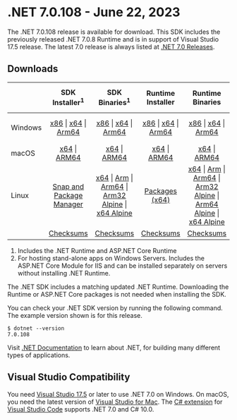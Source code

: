 # .NET 7.0.108 - June 22, 2023

The .NET 7.0.108 release is available for download. This SDK includes the previously released .NET 7.0.8 Runtime and is in support of Visual Studio 17.5 release. The latest 7.0 release is always listed at [.NET 7.0 Releases](../README.md).

## Downloads

|           | SDK Installer<sup>1</sup>                        | SDK Binaries<sup>1</sup>                 | Runtime Installer                                        | Runtime Binaries                                 | ASP.NET Core Runtime           |Windows Desktop Runtime          |
| --------- | :------------------------------------------:     | :----------------------:                 | :---------------------------:                            | :-------------------------:                      | :-----------------:            | :-----------------:            |
| Windows   | [x86][dotnet-sdk-win-x86.exe] \| [x64][dotnet-sdk-win-x64.exe] \| [Arm64][dotnet-sdk-win-arm64.exe] | [x86][dotnet-sdk-win-x86.zip] \| [x64][dotnet-sdk-win-x64.zip] \|  [Arm64][dotnet-sdk-win-arm64.zip] | [x86][dotnet-runtime-win-x86.exe] \| [x64][dotnet-runtime-win-x64.exe] \| [Arm64][dotnet-runtime-win-arm64.exe] | [x86][dotnet-runtime-win-x86.zip] \| [x64][dotnet-runtime-win-x64.zip] \| [Arm64][dotnet-runtime-win-arm64.zip] | [x86][aspnetcore-runtime-win-x86.exe] \| [x64][aspnetcore-runtime-win-x64.exe] \|<br/> [Hosting Bundle][dotnet-hosting-win.exe]<sup>2</sup> | [x86][windowsdesktop-runtime-win-x86.exe] \| [x64][windowsdesktop-runtime-win-x64.exe] \| [Arm64][windowsdesktop-runtime-win-arm64.exe] |
| macOS     | [x64][dotnet-sdk-osx-x64.pkg] \| [ARM64][dotnet-sdk-osx-arm64.pkg] | [x64][dotnet-sdk-osx-x64.tar.gz] \| [ARM64][dotnet-sdk-osx-arm64.tar.gz]  | [x64][dotnet-runtime-osx-x64.pkg] \| [ARM64][dotnet-runtime-osx-arm64.pkg] | [x64][dotnet-runtime-osx-x64.tar.gz] \| [ARM64][dotnet-runtime-osx-arm64.tar.gz]| [x64][aspnetcore-runtime-osx-x64.tar.gz] \| [ARM64][aspnetcore-runtime-osx-arm64.tar.gz] | - |<sup>1</sup>
| Linux     |  [Snap and Package Manager](../install-linux.md)  | [x64][dotnet-sdk-linux-x64.tar.gz] \| [Arm][dotnet-sdk-linux-arm.tar.gz]  \| [Arm64][dotnet-sdk-linux-arm64.tar.gz] \| [Arm32 Alpine][dotnet-sdk-linux-musl-arm.tar.gz]  \| [x64 Alpine][dotnet-sdk-linux-musl-x64.tar.gz] | [Packages (x64)][linux-packages] | [x64][dotnet-runtime-linux-x64.tar.gz] \| [Arm][dotnet-runtime-linux-arm.tar.gz] \| [Arm64][dotnet-runtime-linux-arm64.tar.gz] \| [Arm32 Alpine][dotnet-runtime-linux-musl-arm.tar.gz] \| [Arm64 Alpine][dotnet-runtime-linux-musl-arm64.tar.gz] \| [x64 Alpine][dotnet-runtime-linux-musl-x64.tar.gz]  | [x64][aspnetcore-runtime-linux-x64.tar.gz]<sup>1</sup>  \| [Arm][aspnetcore-runtime-linux-arm.tar.gz]<sup>1</sup> \| [Arm64][aspnetcore-runtime-linux-arm64.tar.gz]<sup>1</sup> \| [x64 Alpine][aspnetcore-runtime-linux-musl-x64.tar.gz] | - | <sup>1</sup> |
|  | [Checksums][checksums-sdk]                             | [Checksums][checksums-sdk]                                      | [Checksums][checksums-runtime]                             | [Checksums][checksums-runtime]  | [Checksums][checksums-runtime]  | [Checksums][checksums-runtime]

1. Includes the .NET Runtime and ASP.NET Core Runtime
2. For hosting stand-alone apps on Windows Servers. Includes the ASP.NET Core Module for IIS and can be installed separately on servers without installing .NET Runtime.

The .NET SDK includes a matching updated .NET Runtime. Downloading the Runtime or ASP.NET Core packages is not needed when installing the SDK.

You can check your .NET SDK version by running the following command. The example version shown is for this release.

```console
$ dotnet --version
7.0.108
```
Visit [.NET Documentation](https://learn.microsoft.com/dotnet/) to learn about .NET, for building many different types of applications.

## Visual Studio Compatibility

You need [Visual Studio 17.5](https://visualstudio.microsoft.com) or later to use .NET 7.0 on Windows. On macOS, you need the latest version of [Visual Studio for Mac](https://visualstudio.microsoft.com/vs/mac/). The [C# extension](https://code.visualstudio.com/docs/languages/dotnet) for [Visual Studio Code](https://code.visualstudio.com/) supports .NET 7.0 and C# 10.0.

[blob-runtime]: https://dotnetcli.blob.core.windows.net/dotnet/Runtime/
[blob-sdk]: https://dotnetcli.blob.core.windows.net/dotnet/Sdk/
[release-notes]: https://github.com/dotnet/core/blob/main/release-notes/7.0/7.0.8/7.0.108.md

[checksums-runtime]: https://dotnetcli.blob.core.windows.net/dotnet/checksums/7.0.8-sha.txt
[checksums-sdk]: https://dotnetcli.blob.core.windows.net/dotnet/checksums/7.0.8-sha.txt

[linux-install]: https://learn.microsoft.com/dotnet/core/install/linux
[linux-setup]: https://github.com/dotnet/core/blob/main/Documentation/linux-setup.md

[dotnet-blog]:  https://devblogs.microsoft.com/dotnet/june-2023-updates/
[aspnet-blog]: https://devblogs.microsoft.com/dotnet/announcing-asp-net-core-in-net-7/
[maui-blog]: https://devblogs.microsoft.com/dotnet/update-on-dotnet-maui/

[linux-packages]: ../install-linux.md


[//]: # ( Runtime 7.0.8)
[dotnet-runtime-linux-arm.tar.gz]: https://download.visualstudio.microsoft.com/download/pr/ac881f3f-e08f-4823-aa9f-abba96b16072/e6954a5122ff2c70acc3d3aa4c4aa1ce/dotnet-runtime-7.0.8-linux-arm.tar.gz
[dotnet-runtime-linux-arm64.tar.gz]: https://download.visualstudio.microsoft.com/download/pr/fc0cbb05-48d1-4f9d-aa78-8f2bf6423f1b/f06a3e717b95abf8ca5f40504cd63dee/dotnet-runtime-7.0.8-linux-arm64.tar.gz
[dotnet-runtime-linux-musl-arm.tar.gz]: https://download.visualstudio.microsoft.com/download/pr/3b3e121a-0c80-4726-b802-c19bc5a4cce4/01a0b03b1b485c13f6e9e48f2a54285c/dotnet-runtime-7.0.8-linux-musl-arm.tar.gz
[dotnet-runtime-linux-musl-arm64.tar.gz]: https://download.visualstudio.microsoft.com/download/pr/33ea96c9-cf3c-4591-a41b-59e0bc888934/3ed2b1f1edd24f1755e19f35d798a18a/dotnet-runtime-7.0.8-linux-musl-arm64.tar.gz
[dotnet-runtime-linux-musl-x64.tar.gz]: https://download.visualstudio.microsoft.com/download/pr/6e417176-4f89-42ed-9afb-a872a7806788/e00e591d2e60d0f06a5dc88236d16433/dotnet-runtime-7.0.8-linux-musl-x64.tar.gz
[dotnet-runtime-linux-x64.tar.gz]: https://download.visualstudio.microsoft.com/download/pr/c9514df2-f03a-45a3-9a6d-65b2260accd1/0f59516ed5bc603ee95ae91301090ebb/dotnet-runtime-7.0.8-linux-x64.tar.gz
[dotnet-runtime-osx-arm64.pkg]: https://download.visualstudio.microsoft.com/download/pr/92c6b5dd-f636-48ad-9692-fdb6e3b2a80c/ab14c80606b82d1653d66e9ee348fcea/dotnet-runtime-7.0.8-osx-arm64.pkg
[dotnet-runtime-osx-arm64.tar.gz]: https://download.visualstudio.microsoft.com/download/pr/11db4f76-fbe9-4692-ba1e-9edd2b5e0eb4/9204a2e30c58c8a01a8a6f7185e6175e/dotnet-runtime-7.0.8-osx-arm64.tar.gz
[dotnet-runtime-osx-x64.pkg]: https://download.visualstudio.microsoft.com/download/pr/606e72c5-ed7d-4120-b73b-699fe486dbdd/49e7883608e7f9ef6263489baca0b0a5/dotnet-runtime-7.0.8-osx-x64.pkg
[dotnet-runtime-osx-x64.tar.gz]: https://download.visualstudio.microsoft.com/download/pr/5b7cd80a-49dc-4364-a4e8-a760219548aa/6ba0a83c6da3897dab16ba709acfcc9e/dotnet-runtime-7.0.8-osx-x64.tar.gz
[dotnet-runtime-win-arm64.exe]: https://download.visualstudio.microsoft.com/download/pr/ffb7819d-9d40-4157-baf8-a1e0bc262e94/d55c37a3ae850592c5c3395eefaf8919/dotnet-runtime-7.0.8-win-arm64.exe
[dotnet-runtime-win-arm64.zip]: https://download.visualstudio.microsoft.com/download/pr/a8bd3498-b72a-4cf2-9d01-9f98bbded2cf/54c579ada4856572631d3e6022518359/dotnet-runtime-7.0.8-win-arm64.zip
[dotnet-runtime-win-x64.exe]: https://download.visualstudio.microsoft.com/download/pr/ea347520-6aab-4b2f-9cf4-e24209d3e83c/c41fcd4e47d16f1ddf065ce32b0452c1/dotnet-runtime-7.0.8-win-x64.exe
[dotnet-runtime-win-x64.zip]: https://download.visualstudio.microsoft.com/download/pr/6bbc0663-ab26-4ecb-aeae-361c90d9ab1a/de8cabb52fc9213a99fff9ad443139b3/dotnet-runtime-7.0.8-win-x64.zip
[dotnet-runtime-win-x86.exe]: https://download.visualstudio.microsoft.com/download/pr/c5cd3312-a224-4de7-83b2-f46f77e9f91a/6e53825dbaa1b53f085404e5b2216d7d/dotnet-runtime-7.0.8-win-x86.exe
[dotnet-runtime-win-x86.zip]: https://download.visualstudio.microsoft.com/download/pr/0b0c4f01-5fa8-436f-9750-6064d35b7b61/71d17701c99e61be1587b0a416ca0ca0/dotnet-runtime-7.0.8-win-x86.zip

[//]: # ( WindowsDesktop 7.0.8)
[windowsdesktop-runtime-win-arm64.exe]: https://download.visualstudio.microsoft.com/download/pr/6e2bfdba-a6c6-4c91-b200-036cbec361a5/a1a0933659556145d8b9ab3e8808f50c/windowsdesktop-runtime-7.0.8-win-arm64.exe
[windowsdesktop-runtime-win-arm64.zip]: https://download.visualstudio.microsoft.com/download/pr/57aa83db-e47c-49ea-b676-2890f95076c1/73f34bd09bbd640c88b910cd3d69d18f/windowsdesktop-runtime-7.0.8-win-arm64.zip
[windowsdesktop-runtime-win-x64.exe]: https://download.visualstudio.microsoft.com/download/pr/53868e57-c621-476a-885b-dea78ac6edba/f1d5957ba91bde28370f0e782b3d6177/windowsdesktop-runtime-7.0.8-win-x64.exe
[windowsdesktop-runtime-win-x64.zip]: https://download.visualstudio.microsoft.com/download/pr/58e8c7ad-8565-47f4-bc2f-e83a01247904/1ff5397aa4e25d08f900910f63077d12/windowsdesktop-runtime-7.0.8-win-x64.zip
[windowsdesktop-runtime-win-x86.exe]: https://download.visualstudio.microsoft.com/download/pr/b59c30b1-05b8-46ef-9384-a94d58dc5016/8cb385cf8552abaa5876710c5c2f9492/windowsdesktop-runtime-7.0.8-win-x86.exe
[windowsdesktop-runtime-win-x86.zip]: https://download.visualstudio.microsoft.com/download/pr/b63d5ed6-34c8-4fc3-890c-627edcf69811/fda531d6b0315e26121e71fe943af489/windowsdesktop-runtime-7.0.8-win-x86.zip

[//]: # ( ASP 7.0.8)
[aspnetcore-runtime-linux-arm.tar.gz]: https://download.visualstudio.microsoft.com/download/pr/b61769fe-f75d-473e-af39-d0025b7f098d/b1291358344649ad7049e4c74afa2453/aspnetcore-runtime-7.0.8-linux-arm.tar.gz
[aspnetcore-runtime-linux-arm64.tar.gz]: https://download.visualstudio.microsoft.com/download/pr/04dc0f8d-880d-4722-bd51-6669e6cd1e72/cd5689508f2da5395bc70473018ff165/aspnetcore-runtime-7.0.8-linux-arm64.tar.gz
[aspnetcore-runtime-linux-musl-arm.tar.gz]: https://download.visualstudio.microsoft.com/download/pr/e2b92f62-26f5-46c8-aad4-fca34d25d853/934a4eb818ab9dc7269926b4126d098d/aspnetcore-runtime-7.0.8-linux-musl-arm.tar.gz
[aspnetcore-runtime-linux-musl-arm64.tar.gz]: https://download.visualstudio.microsoft.com/download/pr/e3bfbdd3-548b-4464-a1fc-e3dba3d7f6d4/24dbb2a28fcbe4eda836f46459936972/aspnetcore-runtime-7.0.8-linux-musl-arm64.tar.gz
[aspnetcore-runtime-linux-musl-x64.tar.gz]: https://download.visualstudio.microsoft.com/download/pr/b0decbf4-dfb5-49fe-9442-027c3e497817/2a0c5360db49c1acf08013eedc61915e/aspnetcore-runtime-7.0.8-linux-musl-x64.tar.gz
[aspnetcore-runtime-linux-x64.tar.gz]: https://download.visualstudio.microsoft.com/download/pr/f452e148-b4ef-4ca7-9d97-59b709c55221/852e848f9fbd345445a0de43efa4e7ec/aspnetcore-runtime-7.0.8-linux-x64.tar.gz
[aspnetcore-runtime-osx-arm64.tar.gz]: https://download.visualstudio.microsoft.com/download/pr/787adeb9-d6c1-4db3-8c72-63653dd939c4/a7aafd0908cf7866c6908a14a78ac994/aspnetcore-runtime-7.0.8-osx-arm64.tar.gz
[aspnetcore-runtime-osx-x64.tar.gz]: https://download.visualstudio.microsoft.com/download/pr/755a7169-d77c-42e1-a1a5-1eea4213675d/1375f947547134e9297aba032c3760b5/aspnetcore-runtime-7.0.8-osx-x64.tar.gz
[aspnetcore-runtime-win-arm64.zip]: https://download.visualstudio.microsoft.com/download/pr/09f02d66-b681-4345-8932-9d7f9a1ec099/1cc803cefeffa8002431e5e1b4d7428c/aspnetcore-runtime-7.0.8-win-arm64.zip
[aspnetcore-runtime-win-x64.exe]: https://download.visualstudio.microsoft.com/download/pr/ddfe312d-511a-4e1c-bca2-59046d1ec73f/823812d3a1421aa967748da9ac26b4e5/aspnetcore-runtime-7.0.8-win-x64.exe
[aspnetcore-runtime-win-x64.zip]: https://download.visualstudio.microsoft.com/download/pr/5472c6ee-1586-4728-8551-8153075aa014/f2ba84f86e133f3d713d397a4083836e/aspnetcore-runtime-7.0.8-win-x64.zip
[aspnetcore-runtime-win-x86.exe]: https://download.visualstudio.microsoft.com/download/pr/6ad5ebde-12f9-46c3-89a2-189834ce3ac5/e90560462225d598a7de058c818750bb/aspnetcore-runtime-7.0.8-win-x86.exe
[aspnetcore-runtime-win-x86.zip]: https://download.visualstudio.microsoft.com/download/pr/546a0cde-960f-47cd-87d2-b30e16edb1db/9377a6f26607f11c446602d39808615f/aspnetcore-runtime-7.0.8-win-x86.zip
[dotnet-hosting-win.exe]: https://download.visualstudio.microsoft.com/download/pr/68e88ddb-bf01-48fc-abd0-3e1503212deb/98d1e15dcccf7cd76915a1772c8e901e/dotnet-hosting-7.0.8-win.exe


[//]: # ( SDK 7.0.108)
[dotnet-sdk-linux-arm.tar.gz]: https://download.visualstudio.microsoft.com/download/pr/dbc8dfad-e2d2-411e-9372-f6482b676a59/d3a5966261ffd5319721d1c489e81297/dotnet-sdk-7.0.108-linux-arm.tar.gz
[dotnet-sdk-linux-arm64.tar.gz]: https://download.visualstudio.microsoft.com/download/pr/9c99fdda-ab17-45aa-b479-2baf145eb0bd/de938c30a72909610a21113adef540cf/dotnet-sdk-7.0.108-linux-arm64.tar.gz
[dotnet-sdk-linux-musl-arm.tar.gz]: https://download.visualstudio.microsoft.com/download/pr/943e464f-4a0d-4b79-a235-1b6a8ab4ea60/eaed189e9f159eee698706bff4c42330/dotnet-sdk-7.0.108-linux-musl-arm.tar.gz
[dotnet-sdk-linux-musl-arm64.tar.gz]: https://download.visualstudio.microsoft.com/download/pr/a7c7587a-ad09-413e-a68e-c9d3a3c9470e/37f5a2786e29ead4dc2c2d36ded45dc1/dotnet-sdk-7.0.108-linux-musl-arm64.tar.gz
[dotnet-sdk-linux-musl-x64.tar.gz]: https://download.visualstudio.microsoft.com/download/pr/6b6def8b-4797-4fe9-b739-c17e0da4c7b2/6c5ffbd8cb930051c005f71740c03bc4/dotnet-sdk-7.0.108-linux-musl-x64.tar.gz
[dotnet-sdk-linux-x64.tar.gz]: https://download.visualstudio.microsoft.com/download/pr/c05ce1db-29ef-4911-acf1-bdc3d6d4fa4e/ad83532c5efefc7267e8d1497cbed253/dotnet-sdk-7.0.108-linux-x64.tar.gz
[dotnet-sdk-osx-arm64.pkg]: https://download.visualstudio.microsoft.com/download/pr/493d66be-616d-4859-88d6-58beaf8c2acd/792ba3e8791a6148a51477b0d881091c/dotnet-sdk-7.0.108-osx-arm64.pkg
[dotnet-sdk-osx-arm64.tar.gz]: https://download.visualstudio.microsoft.com/download/pr/6ced3ce7-ac40-4429-96e0-b6c3650a6429/05a41ee965c5297b89992ccd8ee3cd81/dotnet-sdk-7.0.108-osx-arm64.tar.gz
[dotnet-sdk-osx-x64.pkg]: https://download.visualstudio.microsoft.com/download/pr/53db5b9a-7ad3-415f-8d43-c19c64025124/e42bf27af869170bb16c88d7a1a0eed3/dotnet-sdk-7.0.108-osx-x64.pkg
[dotnet-sdk-osx-x64.tar.gz]: https://download.visualstudio.microsoft.com/download/pr/ca473c60-be8b-4018-b3e7-dec738e14526/280363b50cdf2024616436147396c5c5/dotnet-sdk-7.0.108-osx-x64.tar.gz
[dotnet-sdk-win-arm64.exe]: https://download.visualstudio.microsoft.com/download/pr/48a03bdd-b0c7-4c71-8be0-ce212a5272ec/4e944c975222c36a1843e66d3fc4b491/dotnet-sdk-7.0.108-win-arm64.exe
[dotnet-sdk-win-arm64.zip]: https://download.visualstudio.microsoft.com/download/pr/ffb6066e-693d-4997-b5df-189d00c579df/2ad9738eebcbbbbc176bac5e4f70f1fe/dotnet-sdk-7.0.108-win-arm64.zip
[dotnet-sdk-win-x64.exe]: https://download.visualstudio.microsoft.com/download/pr/f6a36641-d471-4f26-8da8-f09715f5ba01/ebe2b8c090c894c7f41dac8861dd6cff/dotnet-sdk-7.0.108-win-x64.exe
[dotnet-sdk-win-x64.zip]: https://download.visualstudio.microsoft.com/download/pr/a9bbcd94-b4b4-470e-b499-3b1c7f723a0f/7279ffc122bdbf3ad0071eb9e1bc3e0a/dotnet-sdk-7.0.108-win-x64.zip
[dotnet-sdk-win-x86.exe]: https://download.visualstudio.microsoft.com/download/pr/937b7b79-66d3-4d1d-bde0-aec9ec29c112/8a5eec89fed286585c783988959fa214/dotnet-sdk-7.0.108-win-x86.exe
[dotnet-sdk-win-x86.zip]: https://download.visualstudio.microsoft.com/download/pr/e2070d82-74ae-4310-8051-22fea3b12671/0d7e73d80d313a6e6354d498a1db06fd/dotnet-sdk-7.0.108-win-x86.zip
